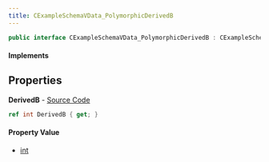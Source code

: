 ```yaml
---
title: CExampleSchemaVData_PolymorphicDerivedB
---
```


```csharp
public interface CExampleSchemaVData_PolymorphicDerivedB : CExampleSchemaVData_PolymorphicBase, ISchemaClass<CExampleSchemaVData_PolymorphicBase>, ISchemaClass<CExampleSchemaVData_PolymorphicDerivedB>, ISchemaField, ISchemaClass, INativeHandle
```

#### Implements

## Properties

**DerivedB** - [Source Code](https://github.com/swiftly-solution/swiftlys2/blob/master/managed/src/SwiftlyS2.Generated/Schemas/Interfaces/CExampleSchemaVData_PolymorphicDerivedB.cs#L16)

```csharp
ref int DerivedB { get; }
```

#### Property Value

- [int](https://learn.microsoft.com/dotnet/api/system.int32)

